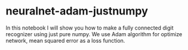 # neuralnet-adam-justnumpy
In this notebook I will show you how to make a fully connected digit recognizer using just pure numpy. We use Adam algorithm for optimize network, mean squared error as a loss function.
